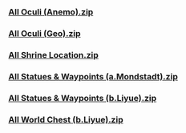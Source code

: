 ### [All Oculi (Anemo).zip](https://raw.githubusercontent.com/VaLueS6655/Genshin_Impact_Teleport/Raw/OptimizationCollectionPackage%2FAuto-Teleport_byA9FM%2826_01_2023%29%2FETC%2FGenshin%2FZ-Done%2FAll%20Oculi%20%28Anemo%29.zip)

### [All Oculi (Geo).zip](https://raw.githubusercontent.com/VaLueS6655/Genshin_Impact_Teleport/Raw/OptimizationCollectionPackage%2FAuto-Teleport_byA9FM%2826_01_2023%29%2FETC%2FGenshin%2FZ-Done%2FAll%20Oculi%20%28Geo%29.zip)

### [All Shrine Location.zip](https://raw.githubusercontent.com/VaLueS6655/Genshin_Impact_Teleport/Raw/OptimizationCollectionPackage%2FAuto-Teleport_byA9FM%2826_01_2023%29%2FETC%2FGenshin%2FZ-Done%2FAll%20Shrine%20Location.zip)

### [All Statues & Waypoints (a.Mondstadt).zip](https://raw.githubusercontent.com/VaLueS6655/Genshin_Impact_Teleport/Raw/OptimizationCollectionPackage%2FAuto-Teleport_byA9FM%2826_01_2023%29%2FETC%2FGenshin%2FZ-Done%2FAll%20Statues%20%26%20Waypoints%20%28a.Mondstadt%29.zip)

### [All Statues & Waypoints (b.Liyue).zip](https://raw.githubusercontent.com/VaLueS6655/Genshin_Impact_Teleport/Raw/OptimizationCollectionPackage%2FAuto-Teleport_byA9FM%2826_01_2023%29%2FETC%2FGenshin%2FZ-Done%2FAll%20Statues%20%26%20Waypoints%20%28b.Liyue%29.zip)

### [All World Chest (b.Liyue).zip](https://raw.githubusercontent.com/VaLueS6655/Genshin_Impact_Teleport/Raw/OptimizationCollectionPackage%2FAuto-Teleport_byA9FM%2826_01_2023%29%2FETC%2FGenshin%2FZ-Done%2FAll%20World%20Chest%20%28b.Liyue%29.zip)

